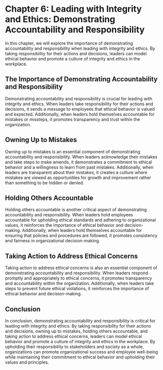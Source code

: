 Chapter 6: Leading with Integrity and Ethics: Demonstrating Accountability and Responsibility
=============================================================================================

In this chapter, we will explore the importance of demonstrating accountability and responsibility when leading with integrity and ethics. By taking responsibility for their actions and decisions, leaders can model ethical behavior and promote a culture of integrity and ethics in the workplace.

The Importance of Demonstrating Accountability and Responsibility
-----------------------------------------------------------------

Demonstrating accountability and responsibility is crucial for leading with integrity and ethics. When leaders take responsibility for their actions and decisions, it sends a message to employees that ethical behavior is valued and expected. Additionally, when leaders hold themselves accountable for mistakes or missteps, it promotes transparency and trust within the organization.

Owning Up to Mistakes
---------------------

Owning up to mistakes is an essential component of demonstrating accountability and responsibility. When leaders acknowledge their mistakes and take steps to make amends, it demonstrates a commitment to ethical behavior and a willingness to learn from past mistakes. Additionally, when leaders are transparent about their mistakes, it creates a culture where mistakes are viewed as opportunities for growth and improvement rather than something to be hidden or denied.

Holding Others Accountable
--------------------------

Holding others accountable is another critical aspect of demonstrating accountability and responsibility. When leaders hold employees accountable for upholding ethical standards and adhering to organizational values, it reinforces the importance of ethical behavior and decision-making. Additionally, when leaders hold themselves accountable for ensuring that policies and procedures are followed, it promotes consistency and fairness in organizational decision-making.

Taking Action to Address Ethical Concerns
-----------------------------------------

Taking action to address ethical concerns is also an essential component of demonstrating accountability and responsibility. When leaders respond promptly and appropriately to ethical concerns, it promotes transparency and accountability within the organization. Additionally, when leaders take steps to prevent future ethical violations, it reinforces the importance of ethical behavior and decision-making.

Conclusion
----------

In conclusion, demonstrating accountability and responsibility is critical for leading with integrity and ethics. By taking responsibility for their actions and decisions, owning up to mistakes, holding others accountable, and taking action to address ethical concerns, leaders can model ethical behavior and promote a culture of integrity and ethics in the workplace. By upholding their responsibility to stakeholders and society as a whole, organizations can promote organizational success and employee well-being while maintaining their commitment to ethical behavior and upholding their values and principles.
